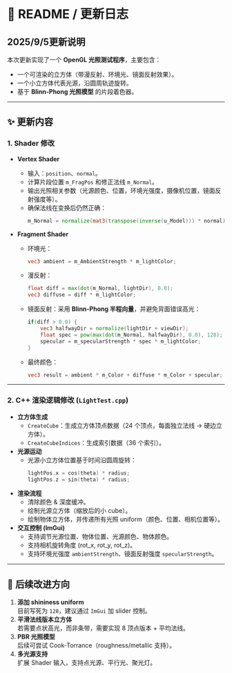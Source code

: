 # 📄 README / 更新日志

## 2025/9/5更新说明
本次更新实现了一个 **OpenGL 光照测试程序**，主要包含：
- 一个可渲染的立方体（带漫反射、环境光、镜面反射效果）。
- 一个小立方体代表光源，沿圆周轨迹旋转。
- 基于 **Blinn-Phong 光照模型** 的片段着色器。

---

## ✨ 更新内容

### 1. Shader 修改
- **Vertex Shader**
  - 输入：`position`、`normal`。
  - 计算片段位置 `m_FragPos` 和修正法线 `m_Normal`。
  - 输出光照相关参数（光源颜色、位置，环境光强度，摄像机位置，镜面反射强度等）。
  - 确保法线在变换后仍然正确：  
    ```glsl
    m_Normal = normalize(mat3(transpose(inverse(u_Model))) * normal);
    ```

- **Fragment Shader**
  - 环境光：  
    ```glsl
    vec3 ambient = m_AmbientStrength * m_lightColor;
    ```
  - 漫反射：  
    ```glsl
    float diff = max(dot(m_Normal, lightDir), 0.0);
    vec3 diffuse = diff * m_lightColor;
    ```
  - 镜面反射：采用 **Blinn-Phong 半程向量**，并避免背面错误高光：  
    ```glsl
    if(diff > 0.0) {
        vec3 halfwayDir = normalize(lightDir + viewDir);
        float spec = pow(max(dot(m_Normal, halfwayDir), 0.0), 128);
        specular = m_specularStrength * spec * m_lightColor;
    }
    ```
  - 最终颜色：  
    ```glsl
    vec3 result = ambient * m_Color + diffuse * m_Color + specular;
    ```

---

### 2. C++ 渲染逻辑修改 (`LightTest.cpp`)
- **立方体生成**
  - `CreateCube`：生成立方体顶点数据（24 个顶点，每面独立法线 → 硬边立方体）。
  - `CreateCubeIndices`：生成索引数据（36 个索引）。
- **光源运动**
  - 光源小立方体位置基于时间沿圆周旋转：  
    ```cpp
    lightPos.x = cos(theta) * radius;
    lightPos.z = sin(theta) * radius;
    ```
- **渲染流程**
  - 清除颜色 & 深度缓冲。
  - 绘制光源立方体（缩放后的小 cube）。
  - 绘制物体立方体，并传递所有光照 uniform（颜色、位置、相机位置等）。
- **交互控制 (ImGui)**
  - 支持调节光源位置、物体位置、光源颜色、物体颜色。
  - 支持相机旋转角度 (rot_x, rot_y, rot_z)。
  - 支持环境光强度 `ambientStrength`、镜面反射强度 `specularStrength`。

---

## 📝 后续改进方向
1. **添加 shininess uniform**  
   目前写死为 `128`，建议通过 `ImGui` 加 slider 控制。
2. **平滑法线版本立方体**  
   若需要点状高光，而非条带，需要实现 8 顶点版本 + 平均法线。
3. **PBR 光照模型**  
   后续可尝试 Cook-Torrance（roughness/metallic 支持）。
4. **多光源支持**  
   扩展 Shader 输入，支持点光源、平行光、聚光灯。
